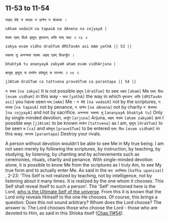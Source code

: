 ## <a name='_53-54'></a>11-53 to 11-54


```shloka-sa
नाहम् वेदैः न तपसा न दानेन न चेज्यया ।
```
```shloka-sa-hk
nAham vedaiH na tapasA na dAnena na cejyayA |
```
```shloka-sa
शक्य एवम् विधो द्रष्टुम् दृष्टवान् असि माम् यथा ॥ ५३ ॥
```
```shloka-sa-hk
zakya evam vidho draSTum dRSTavAn asi mAm yathA || 53 ||
```
```shloka-sa
भक्त्या तु अनन्यया शक्यः अहम् एवम् विधार्जुन ।
```
```shloka-sa-hk
bhaktyA tu ananyayA zakyaH aham evam vidhArjuna |
```
```shloka-sa
ज्ञातुम् द्रष्टुम् च तत्त्वेन प्रवेष्टुम् च परन्तप ॥ ५४ ॥
```
```shloka-sa-hk
jJAtum draSTum ca tattvena praveSTum ca parantapa || 54 ||
```

`न शक्य` `[na zakya]` It is not possible `द्रष्टुम्` `[draSTum]` to see `अहम्` `[aham]` Me `एवम् विधः` `[evam vidhaH]` in this way - `यथा` `[yathA]` the way in which `दृष्टवान् असि` `[dRSTavAn asi]` you have seen `माम्` `[mAm]` Me - `न वेदैः` `[na vedaiH]` not by the scriptures, `न तपसा` `[na tapasA]` not by penance, `न दानेन` `[na dAnena]` not by charity `न चेज्यया` `[na cejyayA]` and not by sacrifice.
`अनन्यया भक्त्या तु` `[ananyayA bhaktyA tu]` Only by single-minded devotion, `अर्जुन` `[arjuna]` Arjuna, `अहम् शक्यः` `[aham zakyaH]` am I possible `ज्ञातुम्` `[jJAtum]` to be known `तत्त्वेन` `[tattvena]` as I am, `द्रष्टुम्` `[draSTum]` to be seen `च` `[ca]` and `प्रवेष्टुम्` `[praveSTum]` to be entered `एवम् विधः` `[evam vidhaH]` in this way. `परन्तप` `[parantapa]` Destroy your rivals.

A person without devotion wouldn’t be able to see Me in My true being. I am not seen merely by following the scriptures, by instruction, by teaching, by studying, by listening, by chanting and by achievements such as ceremonies, rituals, charity and penance. 
With single-minded devotion alone, it is possible to know Me from the scriptures as I truly Am, to see My true form and to actually enter Me. As said in the `कठ उपनिशत्` `[kaTha upanizat]` , 2-23: 'This Self is not realized by teaching, not by intelligence, not by listening about it many times. It is realized by the one whom it chooses. This Self shall reveal itself to such a person'.
The 'Self' mentioned here is the Lord, [who is the Ultimate Self of the universe](universe_as_his_body). From this it is known that the Lord only reveals Himself to the one He chooses. Of course, this brings a question: Does this not sound arbitrary? Whom does the Lord choose? The answer is: The Lord chooses those who choose the Lord - those who are devoted to Him, as said in this Shloka itself ([Chap.11#54](_53-54)).

